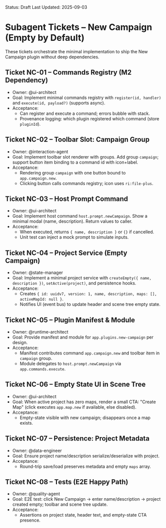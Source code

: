 Status: Draft
Last Updated: 2025-09-03

# Subagent Tickets – New Campaign (Empty by Default)

These tickets orchestrate the minimal implementation to ship the New Campaign plugin without deep dependencies.

## Ticket NC-01 – Commands Registry (M2 Dependency)
- Owner: @ui-architect
- Goal: Implement minimal commands registry with `register(id, handler)` and `execute(id, payload?)` (supports async).
- Acceptance:
  - Can register and execute a command; errors bubble with stack.
  - Provenance logging: which plugin registered which command (store `pluginId`).

## Ticket NC-02 – Toolbar Slot: Campaign Group
- Owner: @interaction-agent
- Goal: Implement toolbar slot renderer with groups. Add group `campaign`; support button item binding to a command id with icon+label.
- Acceptance:
  - Rendering group `campaign` with one button bound to `app.campaign.new`.
  - Clicking button calls commands registry; icon uses `ri:file-plus`.

## Ticket NC-03 – Host Prompt Command
- Owner: @ui-architect
- Goal: Implement host command `host.prompt.newCampaign`. Show a minimal modal (name, description). Return values to caller.
- Acceptance:
  - When executed, returns `{ name, description }` or `{}` if cancelled.
  - Unit test can inject a mock prompt to simulate inputs.

## Ticket NC-04 – Project Service (Empty Campaign)
- Owner: @state-manager
- Goal: Implement a minimal project service with `createEmpty({ name, description })`, `setActive(project)`, and persistence hooks.
- Acceptance:
  - Creates `{ id: uuidv7, version: 1, name, description, maps: [], activeMapId: null }`.
  - Notifies UI (event bus) to update header and scene tree empty state.

## Ticket NC-05 – Plugin Manifest & Module
- Owner: @runtime-architect
- Goal: Provide manifest and module for `app.plugins.new-campaign` per design.
- Acceptance:
  - Manifest contributes command `app.campaign.new` and toolbar item in `campaign` group.
  - Module delegates to `host.prompt.newCampaign` via `app.commands.execute`.

## Ticket NC-06 – Empty State UI in Scene Tree
- Owner: @ui-architect
- Goal: When active project has zero maps, render a small CTA: "Create Map" (click executes `app.map.new` if available, else disabled).
- Acceptance:
  - Empty-state visible with new campaign; disappears once a map exists.

## Ticket NC-07 – Persistence: Project Metadata
- Owner: @data-engineer
- Goal: Ensure project name/description serialize/deserialize with project.
- Acceptance:
  - Round-trip save/load preserves metadata and empty `maps` array.

## Ticket NC-08 – Tests (E2E Happy Path)
- Owner: @quality-agent
- Goal: E2E test: click New Campaign → enter name/description → project created empty; toolbar and scene tree update.
- Acceptance:
  - Assertions on project state, header text, and empty-state CTA presence.

